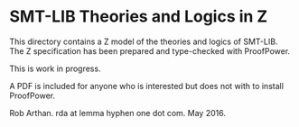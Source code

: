 # SMT-LIB Theories and Logics in Z
This directory contains a Z model of the theories and logics of SMT-LIB. The Z specification has been prepared and type-checked with ProofPower.

This is work in progress.

A PDF is included for anyone who is interested but does not with to install ProofPower.

Rob Arthan. rda at lemma hyphen one dot com. May 2016.